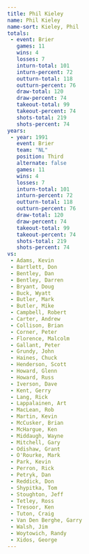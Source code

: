 ```yaml
---
title: Phil Kieley
name: Phil Kieley
name-sort: Kieley, Phil
totals:
 - event: Brier
   games: 11
   wins: 4
   losses: 7
   inturn-total: 101
   inturn-percent: 72
   outturn-total: 118
   outturn-percent: 76
   draw-total: 120
   draw-percent: 74
   takeout-total: 99
   takeout-percent: 74
   shots-total: 219
   shots-percent: 74
years:
 - year: 1991
   event: Brier
   team: "NL"
   position: Third
   alternate: false
   games: 11
   wins: 4
   losses: 7
   inturn-total: 101
   inturn-percent: 72
   outturn-total: 118
   outturn-percent: 76
   draw-total: 120
   draw-percent: 74
   takeout-total: 99
   takeout-percent: 74
   shots-total: 219
   shots-percent: 74
vs:
 - Adams, Kevin
 - Bartlett, Don
 - Bentley, Dan
 - Bentley, Darren
 - Bryant, Doug
 - Buck, Wyatt
 - Butler, Mark
 - Butler, Mike
 - Campbell, Robert
 - Carter, Andrew
 - Collison, Brian
 - Corner, Peter
 - Florence, Malcolm
 - Gallant, Peter
 - Grundy, John
 - Haines, Chuck
 - Henderson, Scott
 - Howard, Glenn
 - Howard, Russ
 - Iverson, Dave
 - Kent, Gerry
 - Lang, Rick
 - Lappalainen, Art
 - MacLean, Rob
 - Martin, Kevin
 - McCusker, Brian
 - McHargue, Ken
 - Middaugh, Wayne
 - Mitchell, Gary
 - Odishaw, Grant
 - O'Rourke, Mark
 - Park, Kevin
 - Perron, Rick
 - Petryk, Dan
 - Reddick, Don
 - Shypitka, Tom
 - Stoughton, Jeff
 - Tetley, Ross
 - Tresoor, Ken
 - Tuton, Craig
 - Van Den Berghe, Garry
 - Walsh, Jim
 - Woytowich, Randy
 - Xidos, George
---
```

